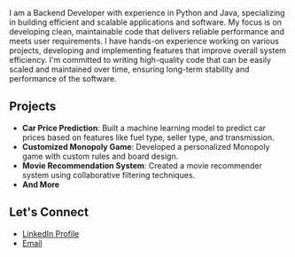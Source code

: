 I am a Backend Developer with experience in Python and Java, specializing in building efficient and scalable applications and software. My focus is on developing clean, maintainable code that delivers reliable performance and meets user requirements. I have hands-on experience working on various projects, developing and implementing features that improve overall system efficiency. I'm committed to writing high-quality code that can be easily scaled and maintained over time, ensuring long-term stability and performance of the software.

## Projects
- **Car Price Prediction**: Built a machine learning model to predict car prices based on features like fuel type, seller type, and transmission.
- **Customized Monopoly Game**: Developed a personalized Monopoly game with custom rules and board design.
- **Movie Recommendation System**: Created a movie recommender system using collaborative filtering techniques.
- **And More**

## Let's Connect
- [LinkedIn Profile](https://www.linkedin.com/in/muhammad-maaz-811771247/)
- [Email](mailto:mmaaz@upei.ca)


